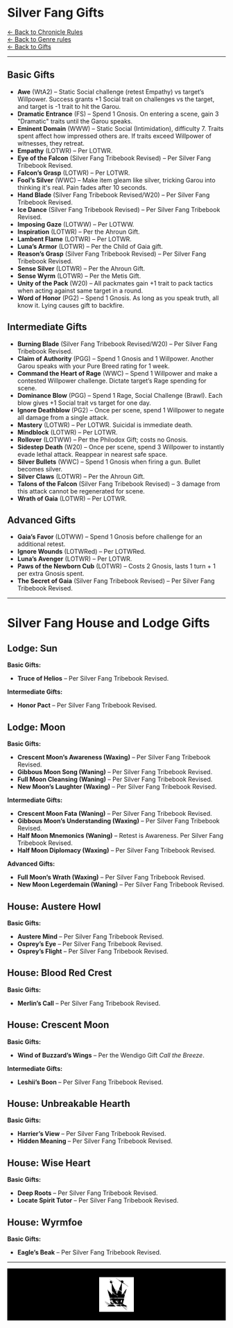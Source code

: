 # Silver Fang Gifts

[← Back to Chronicle Rules](../../README.md)  
[← Back to Genre rules](../README.md)  
[← Back to Gifts](./README.md)

-----
## Basic Gifts
- **Awe** (WtA2) – Static Social challenge (retest Empathy) vs target’s Willpower. Success grants +1 Social trait on challenges vs the target, and target is -1 trait to hit the Garou.
- **Dramatic Entrance** (FS) – Spend 1 Gnosis. On entering a scene, gain 3 "Dramatic" traits until the Garou speaks.
- **Eminent Domain** (WWW) – Static Social (Intimidation), difficulty 7. Traits spent affect how impressed others are. If traits exceed Willpower of witnesses, they retreat.
- **Empathy** (LOTWR) – Per LOTWR.
- **Eye of the Falcon** (Silver Fang Tribebook Revised) – Per Silver Fang Tribebook Revised.
- **Falcon’s Grasp** (LOTWR) – Per LOTWR.
- **Fool’s Silver** (WWC) – Make item gleam like silver, tricking Garou into thinking it's real. Pain fades after 10 seconds.
- **Hand Blade** (Silver Fang Tribebook Revised/W20) – Per Silver Fang Tribebook Revised.
- **Ice Dance** (Silver Fang Tribebook Revised) – Per Silver Fang Tribebook Revised.
- **Imposing Gaze** (LOTWW) – Per LOTWW.
- **Inspiration** (LOTWR) – Per the Ahroun Gift.
- **Lambent Flame** (LOTWR) – Per LOTWR.
- **Luna’s Armor** (LOTWR) – Per the Child of Gaia gift.
- **Reason’s Grasp** (Silver Fang Tribebook Revised) – Per Silver Fang Tribebook Revised.
- **Sense Silver** (LOTWR) – Per the Ahroun Gift.
- **Sense Wyrm** (LOTWR) – Per the Metis Gift.
- **Unity of the Pack** (W20) – All packmates gain +1 trait to pack tactics when acting against same target in a round.
- **Word of Honor** (PG2) – Spend 1 Gnosis. As long as you speak truth, all know it. Lying causes gift to backfire.

## Intermediate Gifts
- **Burning Blade** (Silver Fang Tribebook Revised/W20) – Per Silver Fang Tribebook Revised.
- **Claim of Authority** (PGG) – Spend 1 Gnosis and 1 Willpower. Another Garou speaks with your Pure Breed rating for 1 week.
- **Command the Heart of Rage** (WWC) – Spend 1 Willpower and make a contested Willpower challenge. Dictate target’s Rage spending for scene.
- **Dominance Blow** (PGG) – Spend 1 Rage, Social Challenge (Brawl). Each blow gives +1 Social trait vs target for one day.
- **Ignore Deathblow** (PG2) – Once per scene, spend 1 Willpower to negate all damage from a single attack.
- **Mastery** (LOTWR) – Per LOTWR. Suicidal is immediate death.
- **Mindblock** (LOTWR) – Per LOTWR.
- **Rollover** (LOTWW) – Per the Philodox Gift; costs no Gnosis.
- **Sidestep Death** (W20) – Once per scene, spend 3 Willpower to instantly evade lethal attack. Reappear in nearest safe space.
- **Silver Bullets** (WWC) – Spend 1 Gnosis when firing a gun. Bullet becomes silver.
- **Silver Claws** (LOTWR) – Per the Ahroun Gift.
- **Talons of the Falcon** (Silver Fang Tribebook Revised) – 3 damage from this attack cannot be regenerated for scene.
- **Wrath of Gaia** (LOTWR) – Per LOTWR.

## Advanced Gifts
- **Gaia’s Favor** (LOTWW) – Spend 1 Gnosis before challenge for an additional retest.
- **Ignore Wounds** (LOTWRed) – Per LOTWRed.
- **Luna’s Avenger** (LOTWR) – Per LOTWR.
- **Paws of the Newborn Cub** (LOTWR) – Costs 2 Gnosis, lasts 1 turn + 1 per extra Gnosis spent.
- **The Secret of Gaia** (Silver Fang Tribebook Revised) – Per Silver Fang Tribebook Revised.

---

# Silver Fang House and Lodge Gifts

## Lodge: Sun

**Basic Gifts:**
- **Truce of Helios** – Per Silver Fang Tribebook Revised.

**Intermediate Gifts:**
- **Honor Pact** – Per Silver Fang Tribebook Revised.

## Lodge: Moon

**Basic Gifts:**
- **Crescent Moon’s Awareness (Waxing)** – Per Silver Fang Tribebook Revised.
- **Gibbous Moon Song (Waning)** – Per Silver Fang Tribebook Revised.
- **Full Moon Cleansing (Waning)** – Per Silver Fang Tribebook Revised.
- **New Moon’s Laughter (Waxing)** – Per Silver Fang Tribebook Revised.

**Intermediate Gifts:**
- **Crescent Moon Fata (Waning)** – Per Silver Fang Tribebook Revised.
- **Gibbous Moon’s Understanding (Waxing)** – Per Silver Fang Tribebook Revised.
- **Half Moon Mnemonics (Waning)** – Retest is Awareness. Per Silver Fang Tribebook Revised.
- **Half Moon Diplomacy (Waxing)** – Per Silver Fang Tribebook Revised.

**Advanced Gifts:**
- **Full Moon’s Wrath (Waxing)** – Per Silver Fang Tribebook Revised.
- **New Moon Legerdemain (Waning)** – Per Silver Fang Tribebook Revised.

## House: Austere Howl

**Basic Gifts:**
- **Austere Mind** – Per Silver Fang Tribebook Revised.
- **Osprey’s Eye** – Per Silver Fang Tribebook Revised.
- **Osprey’s Flight** – Per Silver Fang Tribebook Revised.

## House: Blood Red Crest

**Basic Gifts:**
- **Merlin’s Call** – Per Silver Fang Tribebook Revised.

## House: Crescent Moon

**Basic Gifts:**
- **Wind of Buzzard’s Wings** – Per the Wendigo Gift *Call the Breeze*.

**Intermediate Gifts:**
- **Leshii’s Boon** – Per Silver Fang Tribebook Revised.

## House: Unbreakable Hearth

**Basic Gifts:**
- **Harrier’s View** – Per Silver Fang Tribebook Revised.
- **Hidden Meaning** – Per Silver Fang Tribebook Revised.

## House: Wise Heart

**Basic Gifts:**
- **Deep Roots** – Per Silver Fang Tribebook Revised.
- **Locate Spirit Tutor** – Per Silver Fang Tribebook Revised.

## House: Wyrmfoe

**Basic Gifts:**
- **Eagle’s Beak** – Per Silver Fang Tribebook Revised.
-----
<p align="center" style="background-color: #000; padding: 20px;">
  <img src="https://raw.githubusercontent.com/mckn-larp/.github/main/profile/05-queen-glow.png" alt="Knoxville Crown Footer" width="80" style="margin: 0 20px; vertical-align: middle;" />
</p>
